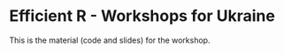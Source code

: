 
# Efficient R - Workshops for Ukraine

<!-- badges: start -->
<!-- badges: end -->

This is the material (code and slides) for the workshop.

